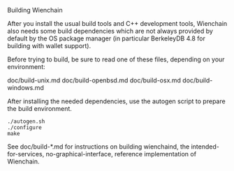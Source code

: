 Building Wienchain

After you install the usual build tools and C++ development tools,
Wienchain also needs some build dependencies which are not always provided
by default by the OS package manager
(in particular BerkeleyDB 4.8 for building with wallet support).

Before trying to build, be sure to read one of these files,
depending on your environment:

  doc/build-unix.md
  doc/build-openbsd.md
  doc/build-osx.md
  doc/build-windows.md

After installing the needed dependencies,
use the autogen script to prepare the build environment.

    ./autogen.sh
    ./configure
    make

See doc/build-*.md for instructions on building wienchaind,
the intended-for-services, no-graphical-interface,
reference implementation of Wienchain.
